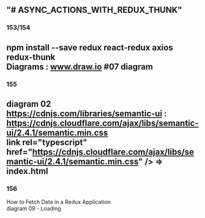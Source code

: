 "# ASYNC_ACTIONS_WITH_REDUX_THUNK" 
------------------------------
### 153/154
npm install --save redux react-redux axios redux-thunk<br />
Diagrams : www.draw.io  #07 diagram
----------------------------------------------------------------------------------------------------------------------
### 155
diagram 02<Br />
https://cdnjs.com/libraries/semantic-ui  : https://cdnjs.cloudflare.com/ajax/libs/semantic-ui/2.4.1/semantic.min.css <br/>
link rel="typescript" href="https://cdnjs.cloudflare.com/ajax/libs/semantic-ui/2.4.1/semantic.min.css" /> => index.html<br />
------------------------------------------------------------------------------------------------------------------------
### 156
How to Fetch Data in a Redux Application<br/>
diagram 09 - Loading<br/>

